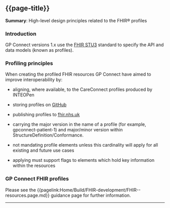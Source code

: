 ## {{page-title}}

<div class="nhsd-a-box nhsd-a-box--bg-light-blue nhsd-!t-margin-bottom-6 nhsd-t-body">
<b>Summary</b>: High-level design principles related to the FHIR® profiles
</div>

### Introduction
GP Connect versions 1.x use the [FHIR STU3](http://hl7.org/fhir/STU3/) standard to specify the API and data models (known as profiles).


### Profiling principles

When creating the profiled FHIR resources GP Connect have aimed to improve interoperability by:

- aligning, where available, to the CareConnect profiles produced by INTEOPen
- storing profiles on [GitHub](https://github.com/nhsconnect/gpconnect-fhir)

- publishing profiles to [fhir.nhs.uk](https://fhir.nhs.uk/)

- carrying the major version in the name of a profile (for example, gpconnect-patient-1) and major/minor version within StructureDefinition/Conformance.

- not mandating profile elements unless this cardinality will apply for all existing and future use cases

- applying must support flags to elements which hold key information within the resources


### GP Connect FHIR profiles
Please see the {{pagelink:Home/Build/FHIR-development/FHIR--resources.page.md}} guidance page for further information.

---

</br>